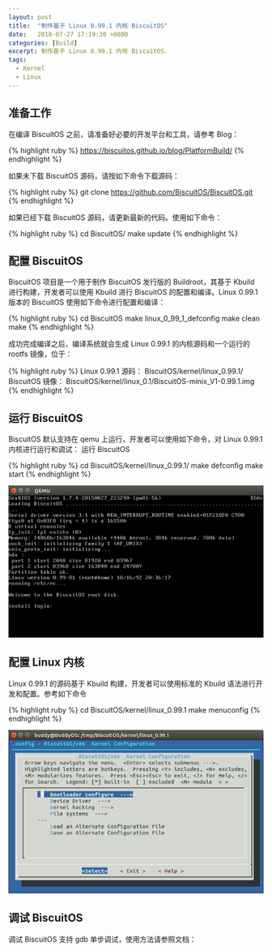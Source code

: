 ```yaml
---
layout: post
title:  "制作基于 Linux 0.99.1 内核 BiscuitOS"
date:   2018-07-27 17:19:30 +0800
categories: [Build]
excerpt: 制作基于 Linux 0.99.1 内核 BiscuitOS.
tags:
  - Kernel
  - Linux
---
```


## 准备工作

在编译 BiscuitOS 之前，请准备好必要的开发平台和工具，请参考 Blog：

{% highlight ruby %}
https://biscuitos.github.io/blog/PlatformBuild/
{% endhighlight %}

如果未下载 BiscuitOS 源码，请按如下命令下载源码：

{% highlight ruby %}
git clone https://github.com/BiscuitOS/BiscuitOS.git
{% endhighlight %}

如果已经下载 BiscuitOS 源码，请更新最新的代码。使用如下命令：

{% highlight ruby %}
cd BiscuitOS/
make update
{% endhighlight %}

## 配置 BiscuitOS

BiscuitOS 项目是一个用于制作 BiscuitOS 发行版的 Buildroot，其基于 Kbuild 进行构建，开发者可以使用 Kbuild 进行 BiscuitOS 的配置和编译。Linux 0.99.1 版本的 BiscuitOS 使用如下命令进行配置和编译：

{% highlight ruby %}
cd BiscuitOS
make linux_0_99_1_defconfig
make clean
make
{% endhighlight %}

成功完成编译之后，编译系统就会生成 Linux 0.99.1 的内核源码和一个运行的 rootfs 镜像，位于：

{% highlight ruby %}
Linux 0.99.1 源码： BiscuitOS/kernel/linux_0.99.1/
BiscuitOS 镜像：  BiscuitOS/kernel/linux_0.1/BiscuitOS-minix_V1-0.99.1.img
{% endhighlight %}

## 运行 BiscuitOS

BiscuitOS 默认支持在 qemu 上运行，开发者可以使用如下命令，对 Linux 0.99.1 内核进行运行和调试：
运行 BiscuitOS

{% highlight ruby %}
cd BiscuitOS/kernel/linux_0.99.1/
make defconfig
make start
{% endhighlight %}

![Running0.99.1](https://raw.githubusercontent.com/EmulateSpace/PictureSet/master/BiscuitOS/buildroot/V000015.png)

## 配置 Linux 内核

Linux 0.99.1 的源码基于 Kbuild 构建，开发者可以使用标准的 Kbuild 语法进行开发和配置。参考如下命令

{% highlight ruby %}
cd BiscuitOS/kernel/linux_0.99.1
make menuconfig
{% endhighlight %}

![menuconfig0.99.1](https://raw.githubusercontent.com/EmulateSpace/PictureSet/master/BiscuitOS/buildroot/V000016.png)

## 调试 BiscuitOS

调试 BiscuitOS 支持 gdb 单步调试，使用方法请参照文档：
